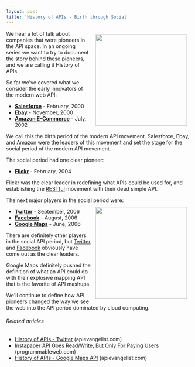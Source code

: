 ```yaml
---
layout: post
title: 'History of APIs - Birth through Social'
---
```

<img style="padding: 10px;" src="http://kinlane-productions.s3.amazonaws.com/ebay/ebay-developer-program-history.png" alt="" width="250" align="right" />We hear a lot of talk about companies that were pioneers in the API space.  In an ongoing series we want to try to document the story behind these pioneers, and we are calling it History of APIs.<p></p>
So far we've covered what we consider the early innovators of the modern web API:
<ul class="mainlist">
	<li><a href="http://blog.apievangelist.com/2011/01/28/history-of-apis-salesforce-com/" target="_blank"><strong>Salesforce</strong></a> - February, 2000</li>
	<li><strong><a href="http://blog.apievangelist.com/2011/01/26/history-of-apis-ebay/" target="_blank">Ebay</a></strong> - November, 2000</li>
	<li><a href="http://blog.apievangelist.com/2011/01/28/history-of-apis-amazon-e-commerce/" target="_blank"><strong>Amazon E-Commerce</strong></a> - July, 2002</li>
</ul>
We call this the birth period of the modern API movement.  Salesforce, Ebay, and Amazon were the leaders of this movement and set the stage for the social period of the modern API movement.<p></p>
The social period had one clear pioneer:
<ul class="mainlist">
	<li><a href="http://blog.apievangelist.com/2011/02/09/history-of-apis-flickr-api/" target="_blank"><strong>Flickr</strong></a> - February, 2004</li>
</ul>
Flickr was the clear leader in redefining what APIs could be used for, and establishing the <a class="zem_slink" title="Representational State Transfer" rel="wikipedia" href="http://en.wikipedia.org/wiki/Representational_State_Transfer">RESTful</a> movement with their dead simple API.<p></p>
The next major players in the social period were:
<img style="padding: 10px;" src="http://kinlane-productions.s3.amazonaws.com/flickr/flickr-beta.png" alt="" width="250" align="right" />
<ul class="mainlist">
	<li><a href="http://blog.apievangelist.com/2011/01/26/history-of-apis-twitter/" target="_blank"><strong>Twitter</strong></a> - September, 2006</li>
	<li><a href="http://blog.apievangelist.com/2011/01/28/history-of-apis-facebook-development-platform/" target="_blank"><strong>Facebook</strong></a> - August, 2006</li>
	<li><a href="http://blog.apievangelist.com/2011/01/30/history-of-apis-google-maps-api/" target="_blank"><strong>Google Maps</strong></a> - June, 2006</li>
</ul>
There are definitely other players in the social API period, but <a href="http://www.twitter.com" target="_blank">Twitter</a> and <a href="http://www.facebook.com" target="_blank">Facebook</a> obviously have come out as the clear leaders.<p></p>
Google Maps definitely pushed the definition of what an API could do with their explosive mapping API that is the favorite of API mashups.<p></p>
We'll continue to define how API pioneers changed the way we see the web into the API period dominated by cloud computing.
<h6 class="zemanta-related-title" style="font-size: 1em;">Related articles</h6>
<ul class="zemanta-article-ul">
	<li class="zemanta-article-ul-li"><a href="http://blog.apievangelist.com/2011/01/26/history-of-apis-twitter/">History of APIs - Twitter</a> (apievangelist.com)</li>
	<li class="zemanta-article-ul-li"><a href="http://blog.programmableweb.com/2011/02/09/instapaper-api-goes-readwrite-but-only-for-paying-users/">Instapaper API Goes Read/Write, But Only For Paying Users</a> (programmableweb.com)</li>
	<li class="zemanta-article-ul-li"><a href="http://blog.apievangelist.com/2011/01/30/history-of-apis-google-maps-api/">History of APIs - Google Maps API</a> (apievangelist.com)</li>
</ul>
